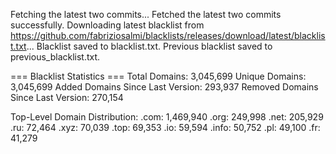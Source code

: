 Fetching the latest two commits...
Fetched the latest two commits successfully.
Downloading latest blacklist from https://github.com/fabriziosalmi/blacklists/releases/download/latest/blacklist.txt...
Blacklist saved to blacklist.txt.
Previous blacklist saved to previous_blacklist.txt.

=== Blacklist Statistics ===
Total Domains: 3,045,699
Unique Domains: 3,045,699
Added Domains Since Last Version: 293,937
Removed Domains Since Last Version: 270,154

Top-Level Domain Distribution:
  .com: 1,469,940
  .org: 249,998
  .net: 205,929
  .ru: 72,464
  .xyz: 70,039
  .top: 69,353
  .io: 59,594
  .info: 50,752
  .pl: 49,100
  .fr: 41,279
